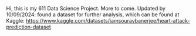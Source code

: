Hi, this is my 611 Data Science Project. More to come.
Updated by 10/09/2024: found a dataset for further analysis, which can be found at Kaggle:
https://www.kaggle.com/datasets/iamsouravbanerjee/heart-attack-prediction-dataset